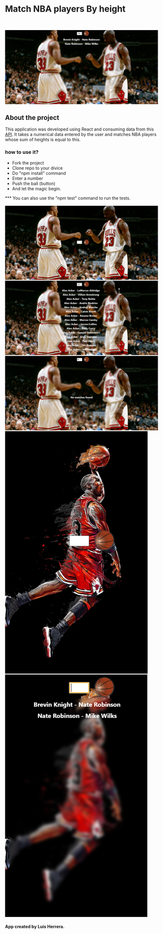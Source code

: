 # Match NBA players By height 
<br> </br>
![evidence2](https://github.com/Lmanti/nbaplayerheights/blob/master/src/img/evidence2.png?raw=true)


## About the project

This application was developed using React and consuming data from this [API](https://mach-eight.uc.r.appspot.com). It takes a numerical data entered by the user and matches
NBA players whose sum of heights is equal to this.

### how to use it?

- Fork the project
- Clone repo to your divice
- Do "npm install" command
- Enter a number
- Push the ball (button)
- And let the magic begin.

*** You can also use the "npm test" command to run the tests.
<br> </br>
![evidence1](https://github.com/Lmanti/nbaplayerheights/blob/master/src/img/evidence1.png?raw=true)
![evidence3](https://github.com/Lmanti/nbaplayerheights/blob/master/src/img/evidence3.png?raw=true)
![evidence4](https://github.com/Lmanti/nbaplayerheights/blob/master/src/img/evidence4.png?raw=true)
![evidence5](https://github.com/Lmanti/nbaplayerheights/blob/master/src/img/evidence5.png?raw=true)
![evidence6](https://github.com/Lmanti/nbaplayerheights/blob/master/src/img/evidence6.png?raw=true)


#### App created by Luis Herrera.